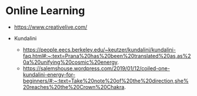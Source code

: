 # Online Learning

*   https://www.creativelive.com/

*   Kundalini
    *   https://people.eecs.berkeley.edu/~keutzer/kundalini/kundalini-faq.html#:~:text=Prana%20has%20been%20translated%20as,as%20a%20unifying%20cosmic%20energy.
    *   https://salemshouse.wordpress.com/2019/01/12/coiled-one-kundalini-energy-for-beginners/#:~:text=Take%20note%20of%20the%20direction,she%20reaches%20the%20Crown%20Chakra.
